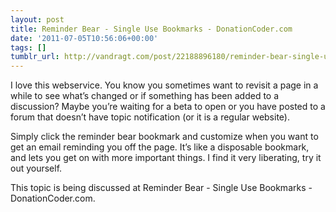 ```yaml
---
layout: post
title: Reminder Bear - Single Use Bookmarks - DonationCoder.com
date: '2011-07-05T10:56:06+00:00'
tags: []
tumblr_url: http://vandragt.com/post/22188896180/reminder-bear-single-use-bookmarks
---
```

I love this webservice. You know you sometimes want to revisit a page in a while to see what’s changed or if something has been added to a discussion? Maybe you’re waiting for a beta to open or you have posted to a forum that doesn’t have topic notification (or it is a regular website).

Simply click the reminder bear bookmark and customize when you want to get an email reminding you off the page. It’s like a disposable bookmark, and lets you get on with more important things. I find it very liberating, try it out yourself.

This topic is being discussed at Reminder Bear - Single Use Bookmarks - DonationCoder.com.
